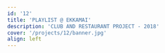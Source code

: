 ```yaml
---
id: '12'
title: 'PLAYLIST @ EKKAMAI'
description: 'CLUB AND RESTAURANT PROJECT - 2018'
cover: '/projects/12/banner.jpg'
align: left
---
```

